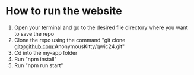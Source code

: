 # How to run the website
1. Open your terminal and go to the desired file directory where you want to save the repo
2. Clone the repo using the command "git clone git@github.com:AnonymousKitty/qwic24.git"
3. Cd into the my-app folder 
4. Run "npm install"
5. Run "npm run start"

